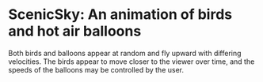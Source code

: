 # ScenicSky: An animation of birds and hot air balloons

Both birds and balloons appear at random and fly upward with differing velocities.
The birds appear to move closer to the viewer over time, and the speeds of the balloons may be 
controlled by the user.
